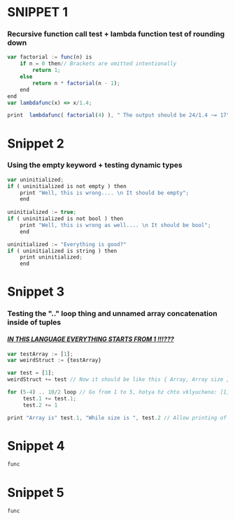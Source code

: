 

# SNIPPET 1

### Recursive function call test + lambda function test of rounding down

````javascript
var factorial := func(n) is 
    if n = 0 then// Brackets are omitted intentionally
    	return 1;
    else
        return n * factorial(n - 1);
    end 
end
var lambdafunc(x) => x/1.4;

print  lambdafunc( factorial(4) ), " The output should be 24/1.4 ~= 17"
````

# Snippet 2

### Using the empty keyword + testing dynamic types

````javascript
var uninitialized;
if ( uninitialized is not empty ) then
	print "Well, this is wrong.... \n It should be empty";
	end
    
uninitialized := true;
if ( uninitialized is not bool ) then
	print "Well, this is wrong as well.... \n It should be bool";
	end

uninitialized := "Everything is good?"
if ( uninitialized is string ) then
	print uninitialized;
	end
````

# Snippet 3

### Testing the ".." loop thing and unnamed array concatenation inside of tuples

#### *<u>**IN THIS LANGUAGE EVERYTHING STARTS FROM 1 !!!???**</u>*

````javascript
var testArray := [1];
var weirdStruct := {testArray}

var test = [1];
weirdStruct += test // Now it should be like this { Array, Array size } 

for (5-4) .. 10/2 loop // Go from 1 to 5, hotya hz chto vklyucheno: [1,5] or [1,5)
     test.1 += test.1;
     test.2 += 1

print "Array is" test.1, "While size is ", test.2 // Allow printing of arrays???
````
# Snippet 4

````javascript
func
````
# Snippet 5

````javascript
func
````

